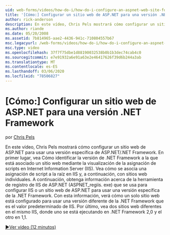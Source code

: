 ```yaml
---
uid: web-forms/videos/how-do-i/how-do-i-configure-an-aspnet-web-site-for-a-net-framework-version
title: '[Cómo:] Configurar un sitio web de ASP.NET para una versión .NET Framework | Microsoft Docs'
author: rick-anderson
description: En este vídeo, Chris Pels mostrará cómo configurar un sitio web de ASP.NET para usar una versión específica de ASP.NET/.NET Framework. En primer lugar, vea Cómo identificar qué v...
ms.author: riande
ms.date: 05/20/2008
ms.assetid: 7b814965-aae2-4436-941c-710804557b67
msc.legacyurl: /web-forms/videos/how-do-i/how-do-i-configure-an-aspnet-web-site-for-a-net-framework-version
msc.type: video
ms.openlocfilehash: 37f7f75dbe1d88190032538b0b1b3dec74cab4c0
ms.sourcegitcommit: e7e91932a6e91a63e2e46417626f39d6b244a3ab
ms.translationtype: MT
ms.contentlocale: es-ES
ms.lasthandoff: 03/06/2020
ms.locfileid: "78506827"
---
```

# <a name="how-do-i-configure-an-aspnet-web-site-for-a-net-framework-version"></a>[Cómo:] Configurar un sitio web de ASP.NET para una versión .NET Framework

por [Chris Pels](https://twitter.com/chrispels)

En este vídeo, Chris Pels mostrará cómo configurar un sitio web de ASP.NET para usar una versión específica de ASP.NET/.NET Framework. En primer lugar, vea Cómo identificar la versión de .NET Framework a la que está asociado un sitio web mediante la visualización de la asignación de scripts en Internet Information Server (IIS). Vea cómo se asocia una asignación de script a la raíz en IIS y, a continuación, con sitios web individuales. A continuación, obtenga información acerca de la herramienta de registro de IIS de ASP.NET (ASPNET\_regiis. exe) que se usa para configurar IIS o un sitio web de ASP.NET para usar una versión específica de la .NET Framework. Con esta información, verá cómo un solo sitio web está configurado para usar una versión diferente de la .NET Framework que es el valor predeterminado de IIS. Por último, vea dos sitios web diferentes en el mismo IIS, donde uno se está ejecutando en .NET Framework 2,0 y el otro en 1,1.

[&#9654;Ver vídeo (12 minutos)](https://channel9.msdn.com/Blogs/ASP-NET-Site-Videos/how-do-i-configure-an-aspnet-web-site-for-a-net-framework-version)

